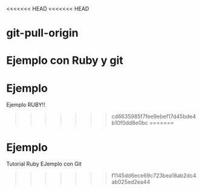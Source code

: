 <<<<<<< HEAD
<<<<<<< HEAD
# git-pull-origin
Ejemplo con Ruby y git 
=======
# Ejemplo
Ejemplo RUBY!!
>>>>>>> cd6635985f7fee9ebef17d45bde4b10f0dd8e0bc
=======
# Ejemplo
Tutorial Ruby EJemplo con Git
>>>>>>> f1145dd6ece69c723bea18ab2dc4ab025ed2ea44
